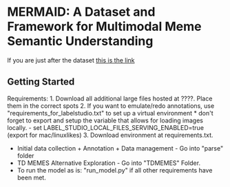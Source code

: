 # MERMAID: A Dataset and Framework for Multimodal Meme Semantic Understanding


If you are just after the dataset [this is the link](??????????)

## Getting Started

Requirements:
    1. Download all additional large files hosted at ????. Place them in the correct spots
    2. If you want to emulate/redo annotations, use "requirements_for_labelstudio.txt" to set up a virtual environment
        * don't forget to export and setup the variable that allows for loading images locally. - set LABEL_STUDIO_LOCAL_FILES_SERVING_ENABLED=true (export for mac/linuxlikes)
    3. Download environment at requirements.txt.

* Initial data collection + Annotation + Data management - Go into "parse" folder
* TD MEMES Alternative Exploration - Go into "TDMEMES" Folder.
* To run the model as is: "run_model.py" if all other requirements have been met.